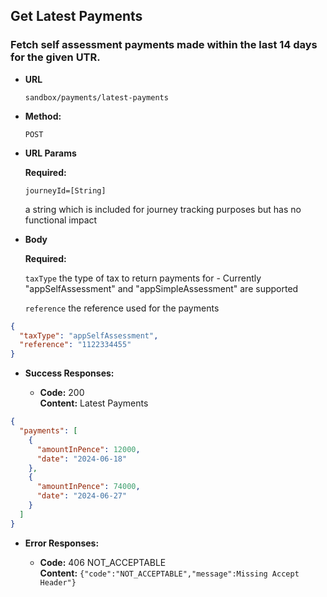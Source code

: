 Get Latest Payments
----

### Fetch self assessment payments made within the last 14 days for the given UTR.

* **URL**

  `sandbox/payments/latest-payments`

* **Method:**

  `POST`

* **URL Params**

  **Required:**

  `journeyId=[String]`

  a string which is included for journey tracking purposes but has no functional impact

* **Body**

  **Required:**

  `taxType`
  the type of tax to return payments for - Currently "appSelfAssessment" and "appSimpleAssessment" are supported

  `reference`
  the reference used for the payments

```json
{
  "taxType": "appSelfAssessment",
  "reference": "1122334455"
}
```

* **Success Responses:**

    * **Code:** 200 <br />
      **Content:** Latest Payments

```json
{
  "payments": [
    {
      "amountInPence": 12000,
      "date": "2024-06-18"
    },
    {
      "amountInPence": 74000,
      "date": "2024-06-27"
    }
  ]
}
```

* **Error Responses:**

    * **Code:** 406 NOT_ACCEPTABLE <br/>
      **Content:** `{"code":"NOT_ACCEPTABLE","message":Missing Accept Header"}`

